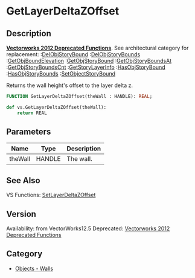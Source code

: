 # GetLayerDeltaZOffset

## Description
<b>[Vectorworks 2012 Deprecated Functions](../../Common/Versions/Vectorworks%202012.md)</b>. See architectural category for replacement:
:[DelObjStoryBound](DelObjStoryBound.md)
:[DelObjStoryBounds](DelObjStoryBounds.md)
:[GetObjBoundElevation](GetObjBoundElevation.md)
:[GetObjStoryBound](GetObjStoryBound.md)
:[GetObjStoryBoundsAt](GetObjStoryBoundsAt.md)
:[GetObjStoryBoundsCnt](GetObjStoryBoundsCnt.md)
:[GetStoryLayerInfo](GetStoryLayerInfo.md)
:[HasObjStoryBound](HasObjStoryBound.md)
:[HasObjStoryBounds](HasObjStoryBounds.md)
:[SetObjectStoryBound](SetObjectStoryBound.md)

Returns the wall height's offset to the layer delta z.

```pascal
FUNCTION GetLayerDeltaZOffset(theWall : HANDLE): REAL;
```

```python
def vs.GetLayerDeltaZOffset(theWall):
    return REAL
```

## Parameters
|Name|Type|Description|
|---|---|---|
|theWall|HANDLE|The wall.|

## See Also
VS Functions:
[SetLayerDeltaZOffset](SetLayerDeltaZOffset.md)

## Version
Availability: from VectorWorks12.5
Deprecated: [Vectorworks 2012 Deprecated Functions](../../Common/Versions/Vectorworks%202012.md)

## Category
* [Objects - Walls](../Categories/Objects%20-%20Walls.md)
